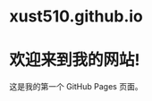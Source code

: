 # xust510.github.io
<!DOCTYPE html>
<html>
<head>
    <title>我的 GitHub Pages 网站</title>
</head>
<body>
    <h1>欢迎来到我的网站!</h1>
    <p>这是我的第一个 GitHub Pages 页面。</p>
</body>
</html>
